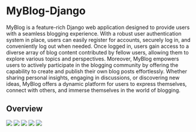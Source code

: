 # MyBlog-Django
MyBlog is a feature-rich Django web application designed to provide users with a seamless blogging experience. With a robust user authentication system in place, users can easily register for accounts, securely log in, and conveniently log out when needed. Once logged in, users gain access to a diverse array of blog content contributed by fellow users, allowing them to explore various topics and perspectives. Moreover, MyBlog empowers users to actively participate in the blogging community by offering the capability to create and publish their own blog posts effortlessly. Whether sharing personal insights, engaging in discussions, or discovering new ideas, MyBlog offers a dynamic platform for users to express themselves, connect with others, and immerse themselves in the world of blogging.

## Overview
<img src="images/img1.jpg">
<img src="images/img5.jpg">
<img src="images/img2.jpg">
<img src="images/img4.jpg">
<img src="images/img3.jpg">
